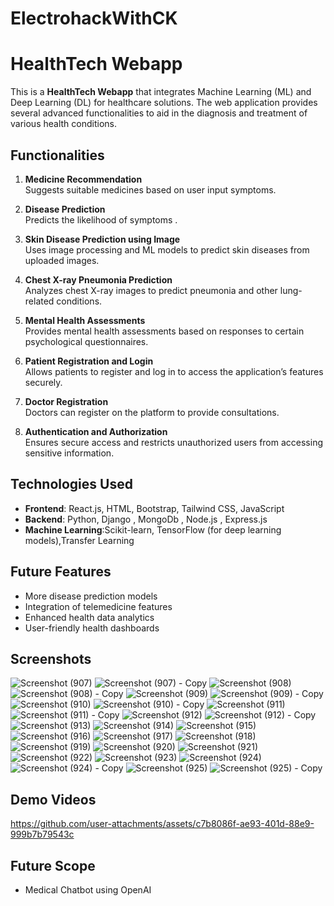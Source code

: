 # ElectrohackWithCK
# HealthTech Webapp

This is a **HealthTech Webapp** that integrates Machine Learning (ML) and Deep Learning (DL) for healthcare solutions. The web application provides several advanced functionalities to aid in the diagnosis and treatment of various health conditions.

## Functionalities

1. **Medicine Recommendation**  
   Suggests suitable medicines based on user input symptoms.

2. **Disease Prediction**  
   Predicts the likelihood of symptoms .

3. **Skin Disease Prediction using Image**  
   Uses image processing and ML models to predict skin diseases from uploaded images.

4. **Chest X-ray Pneumonia Prediction**  
   Analyzes chest X-ray images to predict pneumonia and other lung-related conditions.

5. **Mental Health Assessments**  
   Provides mental health assessments based on responses to certain psychological questionnaires.

6. **Patient Registration and Login**  
   Allows patients to register and log in to access the application’s features securely.

7. **Doctor Registration**  
   Doctors can register on the platform to provide consultations.

8. **Authentication and Authorization**  
   Ensures secure access and restricts unauthorized users from accessing sensitive information.

## Technologies Used

- **Frontend**: React.js, HTML, Bootstrap, Tailwind CSS, JavaScript
- **Backend**: Python, Django , MongoDb , Node.js , Express.js
- **Machine Learning**:Scikit-learn, TensorFlow (for deep learning models),Transfer Learning

## Future Features

- More disease prediction models
- Integration of telemedicine features
- Enhanced health data analytics
- User-friendly health dashboards

## Screenshots

![Screenshot (907)](https://github.com/user-attachments/assets/3048beb7-e479-4849-9e3f-0eeefd5a4233)
![Screenshot (907) - Copy](https://github.com/user-attachments/assets/8d9332da-6fd9-4a34-892d-e926609d6117)
![Screenshot (908)](https://github.com/user-attachments/assets/7d5d94bc-dff6-4527-afc0-e8ec32c6d436)
![Screenshot (908) - Copy](https://github.com/user-attachments/assets/6ff2d9c6-285b-4af2-9b3b-43deb1a2cd8b)
![Screenshot (909)](https://github.com/user-attachments/assets/ad1b46d0-6d4a-4819-9fc7-a7aecc8334be)
![Screenshot (909) - Copy](https://github.com/user-attachments/assets/8f69b0a8-9dbd-4d7c-b264-8a5aacf5894b)
![Screenshot (910)](https://github.com/user-attachments/assets/0ea3730e-e28f-453d-9e53-6fe39602fc04)
![Screenshot (910) - Copy](https://github.com/user-attachments/assets/4749653c-0a51-48e2-9153-c84c7e1c3b50)
![Screenshot (911)](https://github.com/user-attachments/assets/321c2dc1-bb7d-48ba-a75e-0711fdb19627)
![Screenshot (911) - Copy](https://github.com/user-attachments/assets/741ad6e3-7aff-4680-a5a6-71bf0330b38a)
![Screenshot (912)](https://github.com/user-attachments/assets/79fe77d6-bd3e-45fc-a420-50bed04c7787)
![Screenshot (912) - Copy](https://github.com/user-attachments/assets/2418d81c-0621-4e07-baff-b1786b69e93d)
![Screenshot (913)](https://github.com/user-attachments/assets/d4fb31ae-5f90-46f9-a9bb-b1b80c686bd3)
![Screenshot (914)](https://github.com/user-attachments/assets/09a60a42-447b-4e15-a6e3-4ccbc5cad2f6)
![Screenshot (915)](https://github.com/user-attachments/assets/a0b31711-0473-4ccf-8bd5-546c18bd4b16)
![Screenshot (916)](https://github.com/user-attachments/assets/a301c413-8f10-49e3-8b5e-129fc2509307)
![Screenshot (917)](https://github.com/user-attachments/assets/0ad42547-abbd-48af-9599-4526af2ea4e9)
![Screenshot (918)](https://github.com/user-attachments/assets/1c65d44a-4cdb-44f1-a4ca-20289ecd508a)
![Screenshot (919)](https://github.com/user-attachments/assets/5e1a474a-727f-492d-9b03-801f1c792e1a)
![Screenshot (920)](https://github.com/user-attachments/assets/da3bd7ca-0514-4586-8f3a-bc9517642d57)
![Screenshot (921)](https://github.com/user-attachments/assets/ebd352b1-fa34-41e6-acdb-4b0c512410bf)
![Screenshot (922)](https://github.com/user-attachments/assets/c5dfe433-1c8e-47f1-9f6a-a6f88e103cac)
![Screenshot (923)](https://github.com/user-attachments/assets/58169e21-c8ef-4932-92f4-38d7a77080f4)
![Screenshot (924)](https://github.com/user-attachments/assets/ea74be17-7e08-4772-b8b1-45aa3218a97f)
![Screenshot (924) - Copy](https://github.com/user-attachments/assets/eb2ce234-c263-4c81-8020-907e45017143)
![Screenshot (925)](https://github.com/user-attachments/assets/af37869c-c3e6-405c-9df3-a0087f7f32c3)
![Screenshot (925) - Copy](https://github.com/user-attachments/assets/e88383c7-3806-4883-b3c5-15cec2e55ea2)


## Demo Videos


https://github.com/user-attachments/assets/c7b8086f-ae93-401d-88e9-999b7b79543c



## Future Scope

- Medical Chatbot using OpenAI


